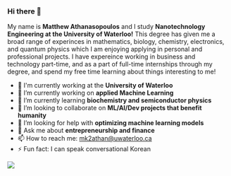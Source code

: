 ### Hi there 👋

  My name is **Matthew Athanasopoulos** and I study **Nanotechnology Engineering at the University of Waterloo!** This degree has given me a broad range of experinces in mathematics, biology, chemistry, electronics, and quantum physics which I am enjoying applying in personal and professional projects. I have expereince working in business and technology part-time, and as a part of full-time internships through my degree, and spend my free time learning about things interesting to me!

- 🏢 I'm currently working at the **University of Waterloo**
- 🔭 I’m currently working on **applied Machine Learning**
- 🌱 I’m currently learning **biochemistry and semiconductor physics**
- 👯 I’m looking to collaborate on **ML/AI/Dev projects that benefit humanity**
- 🤔 I’m looking for help with **optimizing machine learning models**
- 💬 Ask me about **entrepreneurship and finance**
- 📫 How to reach me: mk2athan@uwaterloo.ca
- ⚡ Fun fact: I can speak conversational Korean

![](https://komarev.com/ghpvc/?username=mqzpt&color=brightgreen)
